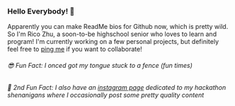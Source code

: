 ### Hello Everybody! 👋

Apparently you can make ReadMe bios for Github now, which is pretty wild. So I'm Rico Zhu, a soon-to-be highschool senior who loves to learn and program! I'm currently working on a few personal projects, but definitely feel free to [ping me](mailto:ricozhuthegreat@hotmail.com "my email") if you want to collaborate!

###### 😎 Fun Fact: I onced got my tongue stuck to a fence (fun times)
###### 👀 2nd Fun Fact: I also have an [instagram page](https://instagram.com/ricohacks) dedicated to my hackathon shenanigans where I occasionally post some pretty quality content

<!--
**ricozhuthegreat/ricozhuthegreat** is a ✨ _special_ ✨ repository because its `README.md` (this file) appears on your GitHub profile.

Here are some ideas to get you started:

- 🔭 I’m currently working on ...
- 🌱 I’m currently learning ...
- 👯 I’m looking to collaborate on ...
- 🤔 I’m looking for help with ...
- 💬 Ask me about ...
- 📫 How to reach me: ...
- 😄 Pronouns: ...
- ⚡ Fun fact: ...
-->

